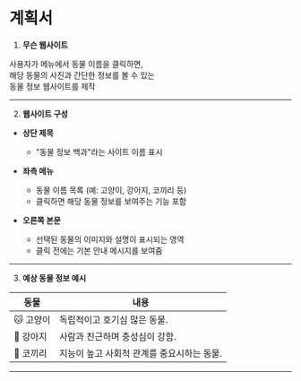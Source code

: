 #  계획서

1. **무슨 웹사이트**

사용자가 메뉴에서 동물 이름을 클릭하면,  
해당 동물의 사진과 간단한 정보를 볼 수 있는  
 동물 정보 웹사이트를 제작

---

2. **웹사이트 구성**

- **상단 제목**  
  - "동물 정보 백과"라는 사이트 이름 표시

- **좌측 메뉴**  
  - 동물 이름 목록 (예: 고양이, 강아지, 코끼리 등)
  - 클릭하면 해당 동물 정보를 보여주는 기능 포함

- **오른쪽 본문**  
  - 선택된 동물의 이미지와 설명이 표시되는 영역
  - 클릭 전에는 기본 안내 메시지를 보여줌

---

3. **예상 동물 정보 예시**

| 동물 | 내용 |
|------|------|
| 🐱 고양이 | 독립적이고 호기심 많은 동물. |
| 🐶 강아지 | 사람과 친근하며 충성심이 강함. |
| 🐘 코끼리 | 지능이 높고 사회적 관계를 중요시하는 동물. |

---
